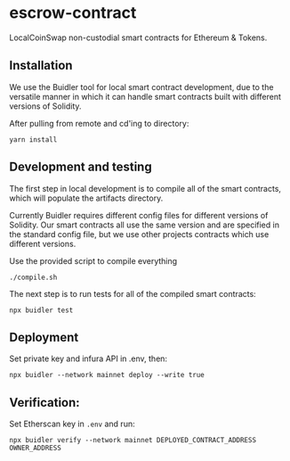 # escrow-contract
LocalCoinSwap non-custodial smart contracts for Ethereum & Tokens.

## Installation

We use the Buidler tool for local smart contract development, due to the versatile manner in which it can handle smart contracts built with different versions of Solidity.

After pulling from remote and cd'ing to directory:
```
yarn install
```

## Development and testing

The first step in local development is to compile all of the smart contracts, which will populate the artifacts directory.

Currently Buidler requires different config files for different versions of Solidity. Our smart contracts all use the same version and are specified in the standard config file, but we use other projects contracts which use different versions. 

Use the provided script to compile everything
```
./compile.sh
```

The next step is to run tests for all of the compiled smart contracts:
```
npx buidler test
```

## Deployment

Set private key and infura API in .env, then:
```
npx buidler --network mainnet deploy --write true
```

## Verification:

Set Etherscan key in `.env` and run:
```
npx buidler verify --network mainnet DEPLOYED_CONTRACT_ADDRESS OWNER_ADDRESS
```